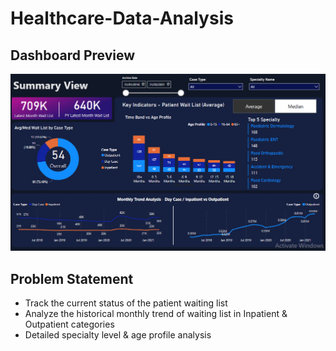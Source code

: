# Healthcare-Data-Analysis

## Dashboard Preview

![image](https://github.com/sandeeprawat20/Healthcare-Data-Analysis/blob/main/Healthcare%20Project/Dashboard%20preview.png)

## Problem Statement
- Track the current status of the patient waiting list
- Analyze the historical monthly trend of waiting list in Inpatient & Outpatient categories
- Detailed specialty level & age profile analysis
